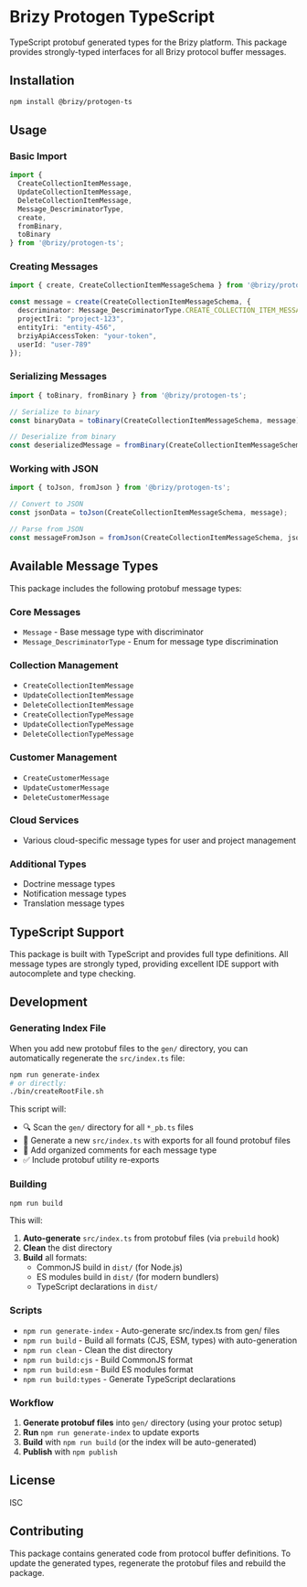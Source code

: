 # Brizy Protogen TypeScript

TypeScript protobuf generated types for the Brizy platform. This package provides strongly-typed interfaces for all Brizy protocol buffer messages.

## Installation

```bash
npm install @brizy/protogen-ts
```

## Usage

### Basic Import

```typescript
import {
  CreateCollectionItemMessage,
  UpdateCollectionItemMessage,
  DeleteCollectionItemMessage,
  Message_DescriminatorType,
  create,
  fromBinary,
  toBinary
} from '@brizy/protogen-ts';
```

### Creating Messages

```typescript
import { create, CreateCollectionItemMessageSchema } from '@brizy/protogen-ts';

const message = create(CreateCollectionItemMessageSchema, {
  descriminator: Message_DescriminatorType.CREATE_COLLECTION_ITEM_MESSAGE,
  projectIri: "project-123",
  entityIri: "entity-456",
  brziyApiAccessToken: "your-token",
  userId: "user-789"
});
```

### Serializing Messages

```typescript
import { toBinary, fromBinary } from '@brizy/protogen-ts';

// Serialize to binary
const binaryData = toBinary(CreateCollectionItemMessageSchema, message);

// Deserialize from binary
const deserializedMessage = fromBinary(CreateCollectionItemMessageSchema, binaryData);
```

### Working with JSON

```typescript
import { toJson, fromJson } from '@brizy/protogen-ts';

// Convert to JSON
const jsonData = toJson(CreateCollectionItemMessageSchema, message);

// Parse from JSON
const messageFromJson = fromJson(CreateCollectionItemMessageSchema, jsonData);
```

## Available Message Types

This package includes the following protobuf message types:

### Core Messages
- `Message` - Base message type with discriminator
- `Message_DescriminatorType` - Enum for message type discrimination

### Collection Management
- `CreateCollectionItemMessage`
- `UpdateCollectionItemMessage`
- `DeleteCollectionItemMessage`
- `CreateCollectionTypeMessage`
- `UpdateCollectionTypeMessage`
- `DeleteCollectionTypeMessage`

### Customer Management
- `CreateCustomerMessage`
- `UpdateCustomerMessage`
- `DeleteCustomerMessage`

### Cloud Services
- Various cloud-specific message types for user and project management

### Additional Types
- Doctrine message types
- Notification message types
- Translation message types

## TypeScript Support

This package is built with TypeScript and provides full type definitions. All message types are strongly typed, providing excellent IDE support with autocomplete and type checking.

## Development

### Generating Index File

When you add new protobuf files to the `gen/` directory, you can automatically regenerate the `src/index.ts` file:

```bash
npm run generate-index
# or directly:
./bin/createRootFile.sh
```

This script will:
- 🔍 Scan the `gen/` directory for all `*_pb.ts` files
- 📝 Generate a new `src/index.ts` with exports for all found protobuf files
- 🎨 Add organized comments for each message type
- ✅ Include protobuf utility re-exports

### Building

```bash
npm run build
```

This will:
1. **Auto-generate** `src/index.ts` from protobuf files (via `prebuild` hook)
2. **Clean** the dist directory
3. **Build** all formats:
   - CommonJS build in `dist/` (for Node.js)
   - ES modules build in `dist/` (for modern bundlers)
   - TypeScript declarations in `dist/`

### Scripts

- `npm run generate-index` - Auto-generate src/index.ts from gen/ files
- `npm run build` - Build all formats (CJS, ESM, types) with auto-generation
- `npm run clean` - Clean the dist directory
- `npm run build:cjs` - Build CommonJS format
- `npm run build:esm` - Build ES modules format
- `npm run build:types` - Generate TypeScript declarations

### Workflow

1. **Generate protobuf files** into `gen/` directory (using your protoc setup)
2. **Run** `npm run generate-index` to update exports
3. **Build** with `npm run build` (or the index will be auto-generated)
4. **Publish** with `npm publish`

## License

ISC

## Contributing

This package contains generated code from protocol buffer definitions. To update the generated types, regenerate the protobuf files and rebuild the package.
